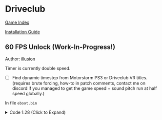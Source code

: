 # Driveclub

[Game Index](README.md#games)

[Installation Guide](https://illusion0001.github.io/install-instructions/)

## 60 FPS Unlock (Work-In-Progress!)

Author: [illusion](https://twitter.com/illusion0002)

Timer is currently double speed.

- [ ] Find dynamic timestep from Motorstorm PS3 or Driveclub VR titles. (requires brute forcing, how-to in patch comments, contact me on discord if you managed to get the game speed + sound pitch run at half speed globally.)

In file `eboot.bin`

<details>
<summary>Code 1.28 (Click to Expand)</summary>

```
# fliprate
44 89 F6 E8 C2 B0 FF FF

31 F6 90 E8 C2 B0 FF FF

# min timestep
EC 51 B8 1E 85 EB A1 3F 89 88 08 3D 89 88 08 3D 89 88 08 3D

EC 51 B8 1E 85 EB A1 3F 89 88 88 3C 89 88 88 3C 89 88 88 3C

# notes for anyone wanting to help solve dynamic timestep
#
# game speed is 1.0f or 00 00 80 3f, on PS3 titles, one of the float controlls game and sound speed.
1.0f = 00 00 80 3f
0.5f = 00 00 00 3f
# there's over 10k results and replacing all is not an option
# if anyone has a better solution for patching bin
# via a patch file would be greatly appreciated.
# hex edit suck for brute forcing like this.
# Motorstorm®: APOCALYPSE Singleplayer Demo [NPEA90090]
# PPU-afb6e2e47e170711041775e0280707e503469d85:
#  - [ bef32, 0x001d7238, 0.5 ] # game+sound pitch scale.
                                # byte that controls timestep + delta time
                                # is right next to this one in memory,
                                # hope it's the same here on driveclub.
                                # mem address on ps3 350E36C4 (CE: 0x3350E36C4)
# PS3 mem layout for gametime
# 3F 80 00 00 00 00 00 02 00 00 00 00 01 01 00 00 00 00 00 00 00 00 00 00
# ^                    ^            ^
# |                    |            |
# |                    |            |
# Game speed           |            |
#                      min timestep |
#                                   |
#                                   delta time (flip this to 1)
#                                                              
```

</details>

